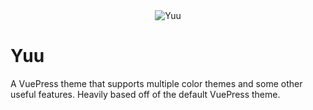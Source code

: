 <div align="center">
	<img src="https://i.imgur.com/UM8v8W6.jpg" title="Yuu" alt="Yuu" />
</div>

# Yuu

A VuePress theme that supports multiple color themes and some other useful features. Heavily based off of the default VuePress theme.
